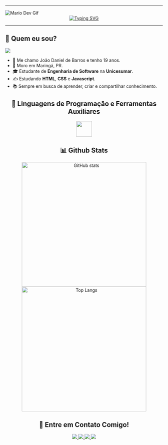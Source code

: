 <hr>
<img src="https://miro.medium.com/v2/resize:fit:1400/1*0N8CVKix7OGfBDsgh9DzrQ.gif" alt="Mario Dev Gif" style="width:auto; height:auto">

<!-- Apresentacao -->
<div align="center">
  <a href="https://git.io/typing-svg"><img src="https://readme-typing-svg.demolab.com?font=Fira+Code&pause=1000&color=8C45CD&width=435&lines=Prazer%2C+eu+sou+Jo%C3%A3o+Daniel!" alt="Typing SVG" /></a>
</div>
<hr>
<!-- Apresentacao -->
<h2> 🚀 Quem eu sou? </h2>

<!-- Visitas do Perfil -->
<img src="https://komarev.com/ghpvc/?username=jotadeb-github-username&color=blueviolet">

- 👋 Me chamo João Daniel de Barros e tenho 19 anos.
- 📌 Moro em Maringá, PR.
- 🎓 Estudante de **Engenharia de Software** na **Unicesumar**.
- ✍ Estudando **HTML**, **CSS** e **Javascript**.
- 📚 Sempre em busca de aprender, criar e compartilhar conhecimento.

<!-- HARDSKILLS -->
<h2 align="center"> 👾 Linguagens de Programação e Ferramentas Auxiliares </h2> 

<div align="center">
  <img src="https://skillicons.dev/icons?i=html,css,javascript,c" height="50"/>
</div>

<!-- GITHUB STATS -->
<h2 align="center"> 📊 Github Stats </h2>
<div align="center">
  <img width="398" src="https://github-readme-stats-phi-amber-83.vercel.app/api?username=jotadeb&theme=midnight-purple&show_icons=true&hide_border=false&count_private=true&include_all_commits=true&cache_seconds=1800" alt="GitHub stats" />
  <img width="398" src="https://github-readme-stats-phi-amber-83.vercel.app/api/top-langs/?username=jotadeb&theme=midnight-purple&show_icons=true&hide_border=false&layout=compact&cache_seconds=1800" alt="Top Langs" />
</div>

    
<!-- Formas de Contato -->
<h2 align="center"> 📩 Entre em Contato Comigo!</h2>
<div align="center">
  <a href="mailto:joaodaniel1243@gmail.com"><img src="https://img.shields.io/badge/joaodaniel1243@gmail.com-D14836?style=for-the-badge&logo=gmail&logoColor=white">
  <a href="https://www.linkedin.com/in/jo%C3%A3o-daniel-de-barros-b87663362/"><img src="https://img.shields.io/badge/LinkedIn-0077B5?style=for-the-badge&logo=linkedin&logoColor=white">
  <a href="https://wa.me/4499710312"><img src="https://img.shields.io/badge/WhatsApp-25D366?style=for-the-badge&logo=whatsapp&logoColor=white">
  <a href="https://www.instagram.com/jaum_daniel3/"><img src="https://img.shields.io/badge/Instagram-E4405F?style=for-the-badge&logo=instagram&logoColor=white">
</div>

